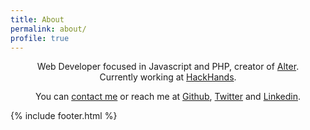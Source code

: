 ```yaml
---
title: About
permalink: about/
profile: true
---
```


<div align="center">
<p>Web Developer focused in Javascript and PHP,
creator of <a href="http://alterfw.github.io">Alter</a>. <br />
Currently working at <a href="http://hackhands.com">HackHands</a>.</p>

<p>You can <a href="mailto:vilar@me.com">contact me</a> or reach me at <a href="https://github.com/sergiovilar">Github</a>, <a href="https://twitter.com/Feelsen">Twitter</a> and <a href="https://www.linkedin.com/in/sergiovilar">Linkedin</a>.</p></div>

{% include footer.html %}
